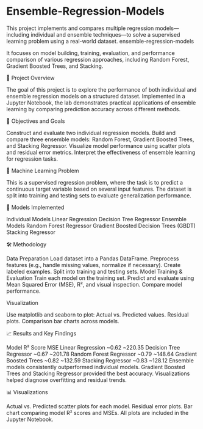 # Ensemble-Regression-Models
This project implements and compares multiple regression models—including individual and ensemble techniques—to solve a supervised learning problem using a real-world dataset. 
ensemble-regression-models

It focuses on model building, training, evaluation, and performance comparison of various regression approaches, including Random Forest, Gradient Boosted Trees, and Stacking.

📌 Project Overview

The goal of this project is to explore the performance of both individual and ensemble regression models on a structured dataset. Implemented in a Jupyter Notebook, the lab demonstrates practical applications of ensemble learning by comparing prediction accuracy across different methods.

🎯 Objectives and Goals

Construct and evaluate two individual regression models.
Build and compare three ensemble models: Random Forest, Gradient Boosted Trees, and Stacking Regressor.
Visualize model performance using scatter plots and residual error metrics.
Interpret the effectiveness of ensemble learning for regression tasks.

🧠 Machine Learning Problem

This is a supervised regression problem, where the task is to predict a continuous target variable based on several input features. The dataset is split into training and testing sets to evaluate generalization performance.

🧪 Models Implemented

Individual Models
Linear Regression
Decision Tree Regressor
Ensemble Models
Random Forest Regressor
Gradient Boosted Decision Trees (GBDT)
Stacking Regressor

🛠️ Methodology

Data Preparation
Load dataset into a Pandas DataFrame.
Preprocess features (e.g., handle missing values, normalize if necessary).
Create labeled examples.
Split into training and testing sets.
Model Training & Evaluation
Train each model on the training set.
Predict and evaluate using Mean Squared Error (MSE), R², and visual inspection.
Compare model performance.

Visualization

Use matplotlib and seaborn to plot:
Actual vs. Predicted values.
Residual plots.
Comparison bar charts across models.

📈 Results and Key Findings

Model	R² Score	MSE
Linear Regression	~0.62	~220.35
Decision Tree Regressor	~0.67	~201.78
Random Forest Regressor	~0.79	~148.64
Gradient Boosted Trees	~0.82	~132.59
Stacking Regressor	~0.83	~128.12
Ensemble models consistently outperformed individual models.
Gradient Boosted Trees and Stacking Regressor provided the best accuracy.
Visualizations helped diagnose overfitting and residual trends.

📊 Visualizations

Actual vs. Predicted scatter plots for each model.
Residual error plots.
Bar chart comparing model R² scores and MSEs.
All plots are included in the Jupyter Notebook.
